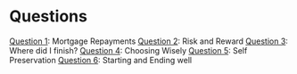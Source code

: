 # Questions

[Question 1](./Q1.md): Mortgage Repayments
[Question 2](./Q2.md): Risk and Reward
[Question 3](./Q3.md): Where did I finish?
[Question 4](./Q4.md): Choosing Wisely
[Question 5](./Q5.md): Self Preservation
[Question 6](./Q6.md): Starting and Ending well